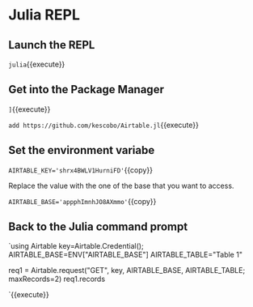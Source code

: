 # Julia REPL

## Launch the REPL

`julia`{{execute}}

## Get into the Package Manager

`]`{{execute}}

`add https://github.com/kescobo/Airtable.jl`{{execute}}

## Set the environment variabe

`AIRTABLE_KEY='shrx4BWLV1HurniFD'`{{copy}}

Replace the value with the one of the base that you want to access.

`AIRTABLE_BASE='appphImnhJO8AXmmo'`{{copy}}

## Back to the Julia command prompt

`using Airtable
key=Airtable.Credential();
AIRTABLE_BASE=ENV["AIRTABLE_BASE"]
AIRTABLE_TABLE="Table 1"

req1 = Airtable.request("GET", key, AIRTABLE_BASE, AIRTABLE_TABLE; maxRecords=2)
req1.records

`{{execute}}
